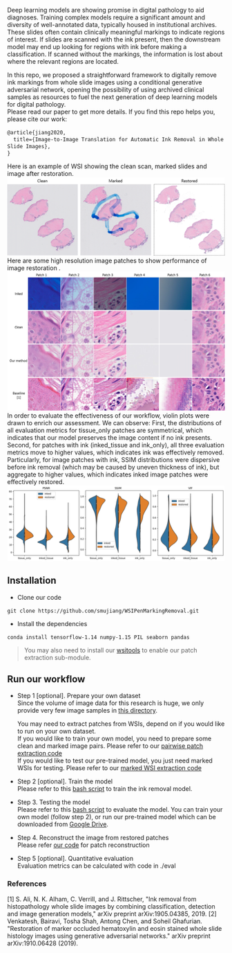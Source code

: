 Deep learning models are showing promise in digital pathology to aid diagnoses. 
Training complex models require a significant amount and diversity of well-annotated data, typically housed in institutional archives. 
These slides often contain clinically meaningful markings to indicate regions of interest. 
If slides are scanned with the ink present, then the downstream model may end up looking for regions with ink before making a classification. 
If scanned without the markings, the information is lost about where the relevant regions are located. 

In this repo, we proposed a straightforward framework to digitally remove ink markings from whole slide images using a conditional generative adversarial network, opening the possibility of using archived clinical samples as resources to fuel the next generation of deep learning models for digital pathology.   
Please read our paper to get more details. If you find this repo helps you, please cite our work:
```
@article{jiang2020,
  title={Image-to-Image Translation for Automatic Ink Removal in Whole Slide Images},
}
```

Here is an example of WSI showing the clean scan, marked slides and image after restoration.  
![Thumbnail level](./doc/imgs/sample.png) 
Here are some high resolution image patches to show performance of image restoration .
![High resolution patches](./doc/imgs/sample_patches.png)
In order to evaluate the effectiveness of our workflow, violin plots were drawn to enrich our assessment. 
We can observe: First, the distributions of all evaluation metrics for tissue_only patches are symmetrical, which indicates that our model preserves the image content if no ink presents. 
Second, for patches with ink (inked_tissue and ink_only), all three evaluation metrics move to higher values, which indicates ink was effectively removed. 
Particularly, for image patches with ink, SSIM distributions were dispersive before ink removal (which may be caused by uneven thickness of ink), but aggregate to higher values, which indicates inked image patches were effectively restored.
![Quantitative evaluation result](./doc/imgs/qua_eval.png)

## Installation
* Clone our code 
```
git clone https://github.com/smujiang/WSIPenMarkingRemoval.git
```
* Install the dependencies
```
conda install tensorflow-1.14 numpy-1.15 PIL seaborn pandas
```
> You may also need to install our [wsitools]() to enable our patch extraction sub-module.

## Run our workflow
* Step 1 [optional]. Prepare your own dataset   
    Since the volume of image data for this research is huge, we only provide very few image samples in [this directory](./img_samples). 
    
    You may need to extract patches from WSIs, depend on if you would like to run on your own dataset.  
    If you would like to train your own model, you need to prepare some clean and marked image pairs. Please refer to our [pairwise patch extraction code](./patch_extraction/extract_pairs.py)   
    If you would like to test our pre-trained model, you just need marked WSIs for testing. Please refer to our [marked WSI extraction code](./patch_extraction/extract_marked.py)

* Step 2 [optional]. Train the model   
    Please refer to this [bash script](./pix2pix/training.sh) to train the ink removal model. 

* Step 3. Testing the model  
    Please refer to this [bash script](./pix2pix/eval.sh) to evaluate the model. You can train your own model (follow step 2), or run our pre-trained model which can be downloaded from [Google Drive](https://drive.google.com/open?id=1iFKdA-I2Ms_CzhYY9naHfYAR2xrz4ria).

* Step 4. Reconstruct the image from restored patches  
    Please refer [our code](./post_proc/patch_blending.py) for patch reconstruction 

* Step 5 [optional]. Quantitative evaluation    
    Evaluation metrics can be calculated with code in ./eval

### References
[1] S. Ali, N. K. Alham, C. Verrill, and J. Rittscher, "Ink removal from histopathology whole slide images by combining classification, detection and image generation models," arXiv preprint arXiv:1905.04385, 2019.
[2] Venkatesh, Bairavi, Tosha Shah, Antong Chen, and Soheil Ghafurian. "Restoration of marker occluded hematoxylin and eosin stained whole slide histology images using generative adversarial networks." arXiv preprint arXiv:1910.06428 (2019).



